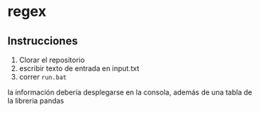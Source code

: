 # regex
## Instrucciones
1. Clorar el repositorio
2. escribir texto de entrada en input.txt
3. correr `run.bat`

la información debería desplegarse en la consola, además de una tabla de la libreria pandas
